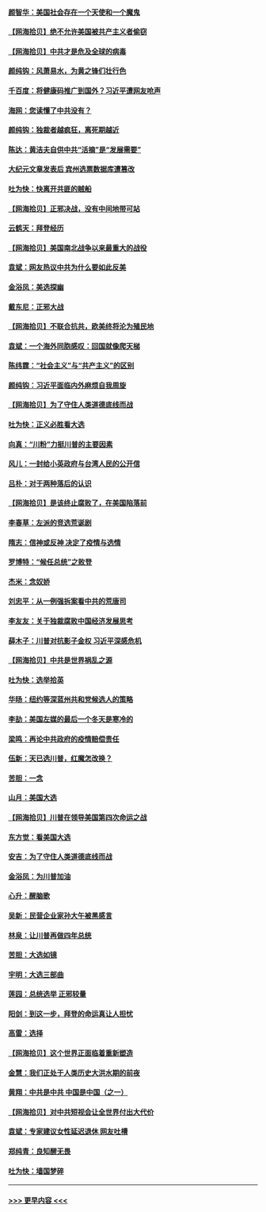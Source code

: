 #### [颜智华：美国社会存在一个天使和一个魔鬼](../pages/nsc993/n12574299.md?t=11260451) 
#### [【网海拾贝】绝不允许美国被共产主义者偷窃](../pages/nsc993/n12573396.md?t=11260451) 
#### [【网海拾贝】中共才是危及全球的病毒](../pages/nsc993/n12571204.md?t=11260451) 
#### [颜纯钩：风萧易水，为黄之锋们壮行色](../pages/nsc993/n12571487.md?t=11260451) 
#### [千百度：将健康码推广到国外？习近平遭网友呛声](../pages/nsc993/n12570808.md?t=11260451) 
#### [海网：您读懂了中共没有？](../pages/nsc993/n12570487.md?t=11260451) 
#### [颜纯钩：独裁者越疯狂，离死期越近](../pages/nsc993/n12569055.md?t=11260451) 
#### [陈达：黄洁夫自供中共“活摘”是“发展需要”](../pages/nsc993/n12568541.md?t=11260451) 
#### [大纪元文章发表后 宾州选票数据库遭篡改](../pages/nsc993/n12568105.md?t=11260451) 
#### [吐为快：快离开共匪的贼船](../pages/nsc993/n12568462.md?t=11260451) 
#### [【网海拾贝】正邪决战，没有中间地带可站](../pages/nsc993/n12568439.md?t=11260451) 
#### [云鹤天：拜登经历](../pages/nsc993/n12567294.md?t=11260451) 
#### [【网海拾贝】美国南北战争以来最重大的战役](../pages/nsc993/n12567247.md?t=11260451) 
#### [袁斌：网友热议中共为什么要如此反美](../pages/nsc993/n12567162.md?t=11260451) 
#### [金浴凤：美选探幽](../pages/nsc993/n12567147.md?t=11260451) 
#### [戴东尼：正邪大战](../pages/nsc993/n12567033.md?t=11260451) 
#### [【网海拾贝】不联合抗共，欧美终将沦为殖民地](../pages/nsc993/n12565068.md?t=11260451) 
#### [袁斌：一个海外同胞感叹：回国就像爬天梯](../pages/nsc993/n12564986.md?t=11260451) 
#### [陈纬霆：“社会主义”与“共产主义”的区别](../pages/nsc993/n12562417.md?t=11260451) 
#### [颜纯钩：习近平面临内外麻烦自我周旋](../pages/nsc993/n12563356.md?t=11260451) 
#### [【网海拾贝】为了守住人类道德底线而战](../pages/nsc993/n12562542.md?t=11260451) 
#### [吐为快：正义必胜看大选](../pages/nsc993/n12561967.md?t=11260451) 
#### [向真：“川粉”力挺川普的主要因素](../pages/nsc993/n12560774.md?t=11260451) 
#### [风儿：一封给小英政府与台湾人民的公开信](../pages/nsc993/n12560581.md?t=11260451) 
#### [吕朴：对于两种落后的认识](../pages/nsc993/n12560492.md?t=11260451) 
#### [【网海拾贝】是该终止腐败了，在美国陷落前](../pages/nsc993/n12559936.md?t=11260451) 
#### [李春草：左派的竞选荒诞剧](../pages/nsc993/n12558380.md?t=11260451) 
#### [隋志：信神或反神 决定了疫情与选情](../pages/nsc993/n12558255.md?t=11260451) 
#### [罗博特：“候任总统”之败登](../pages/nsc993/n12558189.md?t=11260451) 
#### [杰米：念奴娇](../pages/nsc993/n12558174.md?t=11260451) 
#### [刘忠平：从一例强拆案看中共的荒唐司](../pages/nsc993/n12558036.md?t=11260451) 
#### [李友友：关于独裁腐败中国经济发展思考](../pages/nsc993/n12558004.md?t=11260451) 
#### [薛木子：川普对抗影子金权 习近平深感危机](../pages/nsc993/n12557342.md?t=11260451) 
#### [【网海拾贝】中共是世界祸乱之源](../pages/nsc993/n12555353.md?t=11260451) 
#### [吐为快：选举拾英](../pages/nsc993/n12555041.md?t=11260451) 
#### [华旸：纽约等深蓝州共和党候选人的策略](../pages/nsc993/n12554309.md?t=11260451) 
#### [李劼：美国左媒的最后一个冬天是寒冷的](../pages/nsc993/n12552947.md?t=11260451) 
#### [梁鸣：再论中共政府的疫情赔偿责任](../pages/nsc993/n12553012.md?t=11260451) 
#### [伍新：天已选川普，红魔怎改换？](../pages/nsc993/n12552970.md?t=11260451) 
#### [苦胆：一念](../pages/nsc993/n12552957.md?t=11260451) 
#### [山月：美国大选](../pages/nsc993/n12552446.md?t=11260451) 
#### [【网海拾贝】川普在领导美国第四次命运之战](../pages/nsc993/n12551973.md?t=11260451) 
#### [东方觉：看美国大选](../pages/nsc993/n12551647.md?t=11260451) 
#### [安吉：为了守住人类道德底线而战](../pages/nsc993/n12551111.md?t=11260451) 
#### [金浴凤：为川普加油](../pages/nsc993/n12551085.md?t=11260451) 
#### [心升：醒脑歌](../pages/nsc993/n12550984.md?t=11260451) 
#### [吴新：民营企业家孙大午被黑感言](../pages/nsc993/n12550656.md?t=11260451) 
#### [林泉：让川普再做四年总统](../pages/nsc993/n12550640.md?t=11260451) 
#### [苦胆：大选如镜](../pages/nsc993/n12550630.md?t=11260451) 
#### [宇明：大选三部曲](../pages/nsc993/n12550603.md?t=11260451) 
#### [莲园：总统选举 正邪较量](../pages/nsc993/n12550594.md?t=11260451) 
#### [阳剑：到这一步，拜登的命运真让人担忧](../pages/nsc993/n12549093.md?t=11260451) 
#### [高雷：选择](../pages/nsc993/n12549087.md?t=11260451) 
#### [【网海拾贝】这个世界正面临着重新塑造](../pages/nsc993/n12548326.md?t=11260451) 
#### [金慧：我们正处于人类历史大洪水期的前夜](../pages/nsc993/n12547914.md?t=11260451) 
#### [黄翔：中共是中共 中国是中国（之一）](../pages/nsc993/n12547576.md?t=11260451) 
#### [【网海拾贝】对中共短视会让全世界付出大代价](../pages/nsc993/n12546043.md?t=11260451) 
#### [袁斌：专家建议女性延迟退休 网友吐槽](../pages/nsc993/n12545424.md?t=11260451) 
#### [郑纯青：良知醒无畏](../pages/nsc993/n12545394.md?t=11260451) 
#### [吐为快：墙国梦碎](../pages/nsc993/n12545309.md?t=11260451) 

----
#### [ >>> 更早内容 <<< ](../indexes/nsc993-earlier.md)
